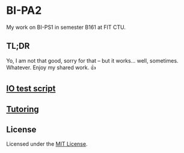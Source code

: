 # BI-PA2

My work on BI-PS1 in semester B161 at FIT CTU.

## TL;DR

Yo, I am not that good, sorry for that – but it works... well, sometimes. Whatever. Enjoy my shared work. :thumbsup:

## [IO test script](iotest)

## [Tutoring](tutoring)

## License

Licensed under the [MIT License](LICENSE).
